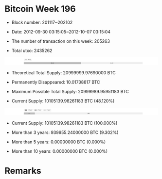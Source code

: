 # Bitcoin Week 196

- Block number: 201117~202102

- Date: 2012-09-30 03:15:05~2012-10-07 03:15:04

- The number of transaction on this week: 205263

- Total utxo: 2435262

![](../images/mined_week196.png)

- Theoretical Total Supply: 20999999.97690000 BTC

- Permanently Disappeared: 10.01738817 BTC

- Maximum Possible Total Supply: 20999989.95951183 BTC

- Current Supply: 10105139.98261183 BTC (48.120%)

![](../images/year_week196.png)


- Current Supply: 10105139.98261183 BTC (100.000%)

- More than 3 years: 939955.24000000 BTC (9.302%)

- More than 5 years: 0.00000000 BTC (0.000%)

- More than 10 years: 0.00000000 BTC (0.000%)

# Remarks

